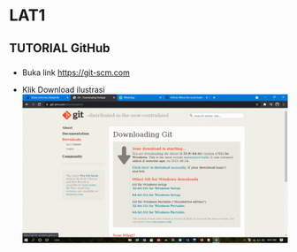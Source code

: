 # LAT1
## TUTORIAL GitHub

###
- Buka link https://git-scm.com <p>
- Klik Download
ilustrasi
![PIC1](Shoot/1.png)
